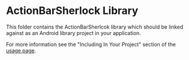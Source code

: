 ActionBarSherlock Library
=========================

This folder contains the ActionBarSherlcok library which should be linked against as an
Android library project in your application.

For more information see the "Including In Your Project" section of the
[usage page][1].


 [1]: http://actionbarsherlock.com/usage.html
